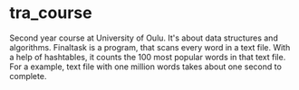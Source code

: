 # tra_course
Second year course at University of Oulu. It's about data structures and algorithms. Finaltask is a program, that scans every word in a text file. With a help of hashtables, it 
counts the 100 most popular words in that text file. For a example, text file with one million words takes about one second to complete.
